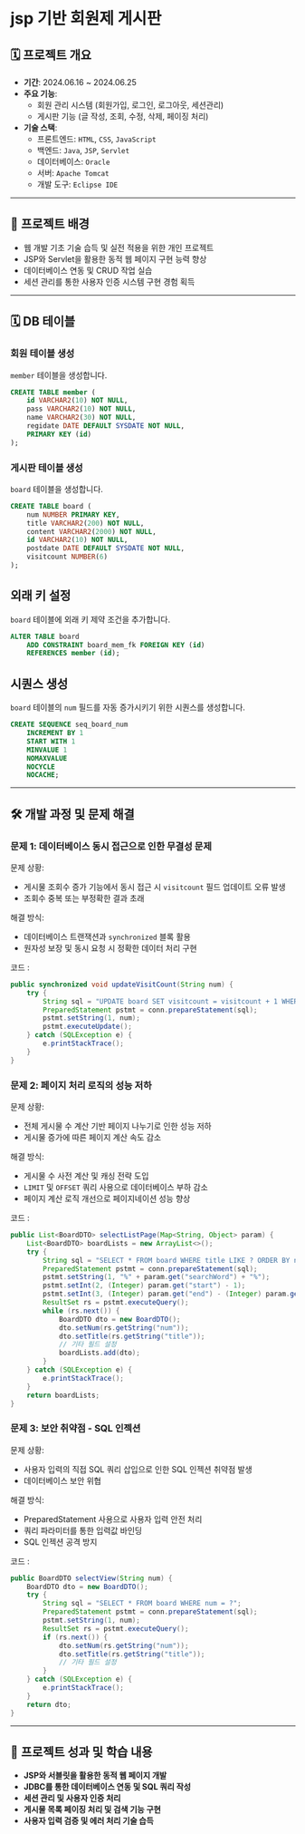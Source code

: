 # jsp 기반 회원제 게시판

## 🗓️ 프로젝트 개요

- **기간**: 2024.06.16 ~ 2024.06.25
- **주요 기능**:
    - 회원 관리 시스템 (회원가입, 로그인, 로그아웃, 세션관리)
    - 게시판 기능 (글 작성, 조회, 수정, 삭제, 페이징 처리)
- **기술 스택**:
    - 프론트엔드: `HTML`, `CSS`, `JavaScript`
    - 백엔드: `Java`, `JSP`, `Servlet`
    - 데이터베이스: `Oracle`
    - 서버: `Apache Tomcat`
    - 개발 도구: `Eclipse IDE`

---

## 🚩 프로젝트 배경

- 웹 개발 기초 기술 습득 및 실전 적용을 위한 개인 프로젝트
- JSP와 Servlet을 활용한 동적 웹 페이지 구현 능력 향상
- 데이터베이스 연동 및 CRUD 작업 실습
- 세션 관리를 통한 사용자 인증 시스템 구현 경험 획득

---

## 🗓️ DB 테이블

### 회원 테이블 생성
`member` 테이블을 생성합니다.

```sql
CREATE TABLE member (
    id VARCHAR2(10) NOT NULL,
    pass VARCHAR2(10) NOT NULL,
    name VARCHAR2(30) NOT NULL,
    regidate DATE DEFAULT SYSDATE NOT NULL,
    PRIMARY KEY (id)
);
```

### 게시판 테이블 생성
`board` 테이블을 생성합니다.

```sql
CREATE TABLE board (
    num NUMBER PRIMARY KEY,
    title VARCHAR2(200) NOT NULL,
    content VARCHAR2(2000) NOT NULL,
    id VARCHAR2(10) NOT NULL,
    postdate DATE DEFAULT SYSDATE NOT NULL,
    visitcount NUMBER(6)
);
```

## 외래 키 설정
`board` 테이블에 외래 키 제약 조건을 추가합니다.

```sql
ALTER TABLE board
    ADD CONSTRAINT board_mem_fk FOREIGN KEY (id)
    REFERENCES member (id);
```

## 시퀀스 생성
`board` 테이블의 `num` 필드를 자동 증가시키기 위한 시퀀스를 생성합니다.

```sql
CREATE SEQUENCE seq_board_num 
    INCREMENT BY 1
    START WITH 1
    MINVALUE 1
    NOMAXVALUE
    NOCYCLE
    NOCACHE;
```

---

## 🛠️ 개발 과정 및 문제 해결

### 문제 1: 데이터베이스 동시 접근으로 인한 무결성 문제

문제 상황:

- 게시물 조회수 증가 기능에서 동시 접근 시 `visitcount` 필드 업데이트 오류 발생
- 조회수 중복 또는 부정확한 결과 초래

해결 방식:

- 데이터베이스 트랜잭션과 `synchronized` 블록 활용
- 원자성 보장 및 동시 요청 시 정확한 데이터 처리 구현

코드 :

```java
public synchronized void updateVisitCount(String num) {
    try {
        String sql = "UPDATE board SET visitcount = visitcount + 1 WHERE num = ?";
        PreparedStatement pstmt = conn.prepareStatement(sql);
        pstmt.setString(1, num);
        pstmt.executeUpdate();
    } catch (SQLException e) {
        e.printStackTrace();
    }
}
```

### 문제 2: 페이지 처리 로직의 성능 저하

문제 상황:

- 전체 게시물 수 계산 기반 페이지 나누기로 인한 성능 저하
- 게시물 증가에 따른 페이지 계산 속도 감소

해결 방식:

- 게시물 수 사전 계산 및 캐싱 전략 도입
- `LIMIT` 및 `OFFSET` 쿼리 사용으로 데이터베이스 부하 감소
- 페이지 계산 로직 개선으로 페이지네이션 성능 향상

코드 :

```java
public List<BoardDTO> selectListPage(Map<String, Object> param) {
    List<BoardDTO> boardLists = new ArrayList<>();
    try {
        String sql = "SELECT * FROM board WHERE title LIKE ? ORDER BY num DESC LIMIT ?, ?";
        PreparedStatement pstmt = conn.prepareStatement(sql);
        pstmt.setString(1, "%" + param.get("searchWord") + "%");
        pstmt.setInt(2, (Integer) param.get("start") - 1);
        pstmt.setInt(3, (Integer) param.get("end") - (Integer) param.get("start") + 1);
        ResultSet rs = pstmt.executeQuery();
        while (rs.next()) {
            BoardDTO dto = new BoardDTO();
            dto.setNum(rs.getString("num"));
            dto.setTitle(rs.getString("title"));
            // 기타 필드 설정
            boardLists.add(dto);
        }
    } catch (SQLException e) {
        e.printStackTrace();
    }
    return boardLists;
}
```

### 문제 3: 보안 취약점 - SQL 인젝션

문제 상황:

- 사용자 입력의 직접 SQL 쿼리 삽입으로 인한 SQL 인젝션 취약점 발생
- 데이터베이스 보안 위협

해결 방식:

- PreparedStatement 사용으로 사용자 입력 안전 처리
- 쿼리 파라미터를 통한 입력값 바인딩
- SQL 인젝션 공격 방지

코드 :

```java
public BoardDTO selectView(String num) {
    BoardDTO dto = new BoardDTO();
    try {
        String sql = "SELECT * FROM board WHERE num = ?";
        PreparedStatement pstmt = conn.prepareStatement(sql);
        pstmt.setString(1, num);
        ResultSet rs = pstmt.executeQuery();
        if (rs.next()) {
            dto.setNum(rs.getString("num"));
            dto.setTitle(rs.getString("title"));
            // 기타 필드 설정
        }
    } catch (SQLException e) {
        e.printStackTrace();
    }
    return dto;
}
```

---

## 🚀 프로젝트 성과 및 학습 내용

- **JSP와 서블릿을 활용한 동적 웹 페이지 개발**
- **JDBC를 통한 데이터베이스 연동 및 SQL 쿼리 작성**
- **세션 관리 및 사용자 인증 처리**
- **게시물 목록 페이징 처리 및 검색 기능 구현**
- **사용자 입력 검증 및 에러 처리 기술 습득**

